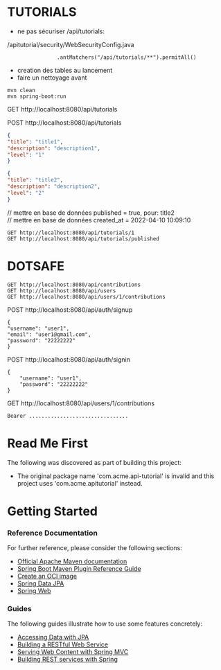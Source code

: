 # TUTORIALS

- ne pas sécuriser /api/tutorials:

/apitutorial/security/WebSecurityConfig.java

```
                .antMatchers("/api/tutorials/**").permitAll()
```

- creation des tables au lancement
- faire un nettoyage avant

```
mvn clean
mvn spring-boot:run
```

GET http://localhost:8080/api/tutorials

POST http://localhost:8080/api/tutorials
```json
{
"title": "title1",
"description": "description1",
"level": "1"  
}
```

```json
{
"title": "title2",
"description": "description2",
"level": "2"
}
```

// mettre en base de données published = true, pour: title2  
// mettre en base de données created_at = 2022-04-10 10:09:10  

```
GET http://localhost:8080/api/tutorials/1
GET http://localhost:8080/api/tutorials/published
```

# DOTSAFE

```
GET http://localhost:8080/api/contributions
GET http://localhost:8080/api/users
GET http://localhost:8080/api/users/1/contributions
```

POST http://localhost:8080/api/auth/signup

```
{
"username": "user1",
"email": "user1@gmail.com",
"password": "22222222"
}
```

POST http://localhost:8080/api/auth/signin

```
{
    "username": "user1",
    "password": "22222222"
}
```

GET http://localhost:8080/api/users/1/contributions
```
Bearer ................................
```

# Read Me First
The following was discovered as part of building this project:

* The original package name 'com.acme.api-tutorial' is invalid and this project uses 'com.acme.apitutorial' instead.

# Getting Started

### Reference Documentation
For further reference, please consider the following sections:

* [Official Apache Maven documentation](https://maven.apache.org/guides/index.html)
* [Spring Boot Maven Plugin Reference Guide](https://docs.spring.io/spring-boot/docs/2.6.7/maven-plugin/reference/html/)
* [Create an OCI image](https://docs.spring.io/spring-boot/docs/2.6.7/maven-plugin/reference/html/#build-image)
* [Spring Data JPA](https://docs.spring.io/spring-boot/docs/2.6.7/reference/htmlsingle/#boot-features-jpa-and-spring-data)
* [Spring Web](https://docs.spring.io/spring-boot/docs/2.6.7/reference/htmlsingle/#boot-features-developing-web-applications)

### Guides
The following guides illustrate how to use some features concretely:

* [Accessing Data with JPA](https://spring.io/guides/gs/accessing-data-jpa/)
* [Building a RESTful Web Service](https://spring.io/guides/gs/rest-service/)
* [Serving Web Content with Spring MVC](https://spring.io/guides/gs/serving-web-content/)
* [Building REST services with Spring](https://spring.io/guides/tutorials/bookmarks/)



